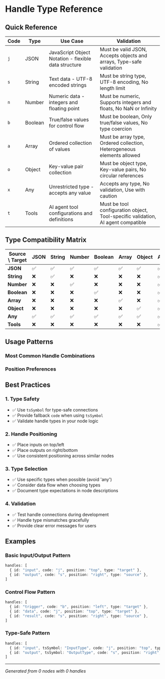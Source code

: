 # Handle Type Reference

## Quick Reference

| Code | Type | Use Case | Validation |
|------|------|----------|------------|
| `j` | JSON | JavaScript Object Notation - flexible data structure | Must be valid JSON, Accepts objects and arrays, Type-safe validation |
| `s` | String | Text data - UTF-8 encoded strings | Must be string type, UTF-8 encoding, No length limit |
| `n` | Number | Numeric data - integers and floating point | Must be numeric, Supports integers and floats, No NaN or Infinity |
| `b` | Boolean | True/false values for control flow | Must be boolean, Only true/false values, No type coercion |
| `a` | Array | Ordered collection of values | Must be array type, Ordered collection, Heterogeneous elements allowed |
| `o` | Object | Key-value pair collection | Must be object type, Key-value pairs, No circular references |
| `x` | Any | Unrestricted type - accepts any value | Accepts any type, No validation, Use with caution |
| `t` | Tools | AI agent tool configurations and definitions | Must be tool configuration object, Tool-specific validation, AI agent compatible |

## Type Compatibility Matrix

| Source \ Target | JSON | String | Number | Boolean | Array | Object | Any |
|------------------|------|--------|--------|---------|-------|--------|-----|
| **JSON** | ✅ | ✅ | ✅ | ✅ | ✅ | ✅ | ✅ | ❌ |
| **String** | ❌ | ✅ | ❌ | ❌ | ❌ | ❌ | ✅ | ❌ |
| **Number** | ❌ | ❌ | ✅ | ❌ | ❌ | ❌ | ✅ | ❌ |
| **Boolean** | ❌ | ❌ | ❌ | ✅ | ❌ | ❌ | ✅ | ❌ |
| **Array** | ❌ | ❌ | ❌ | ❌ | ✅ | ❌ | ✅ | ❌ |
| **Object** | ❌ | ❌ | ❌ | ❌ | ❌ | ✅ | ✅ | ❌ |
| **Any** | ✅ | ✅ | ✅ | ✅ | ✅ | ✅ | ✅ | ✅ |
| **Tools** | ❌ | ❌ | ❌ | ❌ | ❌ | ❌ | ✅ | ✅ |

## Usage Patterns

### Most Common Handle Combinations



### Position Preferences



## Best Practices

### 1. Type Safety
- ✅ Use `tsSymbol` for type-safe connections
- ✅ Provide fallback `code` when using `tsSymbol`
- ✅ Validate handle types in your node logic

### 2. Handle Positioning
- ✅ Place inputs on top/left
- ✅ Place outputs on right/bottom
- ✅ Use consistent positioning across similar nodes

### 3. Type Selection
- ✅ Use specific types when possible (avoid 'any')
- ✅ Consider data flow when choosing types
- ✅ Document type expectations in node descriptions

### 4. Validation
- ✅ Test handle connections during development
- ✅ Handle type mismatches gracefully
- ✅ Provide clear error messages for users

## Examples

### Basic Input/Output Pattern
```typescript
handles: [
  { id: "input", code: "j", position: "top", type: "target" },
  { id: "output", code: "s", position: "right", type: "source" },
]
```

### Control Flow Pattern
```typescript
handles: [
  { id: "trigger", code: "b", position: "left", type: "target" },
  { id: "data", code: "j", position: "top", type: "target" },
  { id: "result", code: "s", position: "right", type: "source" },
]
```

### Type-Safe Pattern
```typescript
handles: [
  { id: "input", tsSymbol: "InputType", code: "j", position: "top", type: "target" },
  { id: "output", tsSymbol: "OutputType", code: "s", position: "right", type: "source" },
]
```

---

*Generated from 0 nodes with 0 handles*
